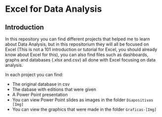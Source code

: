 # Excel for Data Analysis

## Introduction
In this repository you can find different projects that helped me to learn about Data Analysis, but in this repositorium they will all be focused on Excel (This is not a 101 introduction or tutorial for Excel, you should already know about Excel for this), you can also find files such as dashboards, graphs and databases (.xlsx and.csv) all done with Excel focusing on data analysis.

In each project you can find: 

- The original database in csv
- The dabase with editions that were given
- A Power Point presentation
- You can view Power Point slides as images in the folder    `Diapositivas [Img]`
- You can view the graphics that were made in the folder `Graficas-[Img]`
